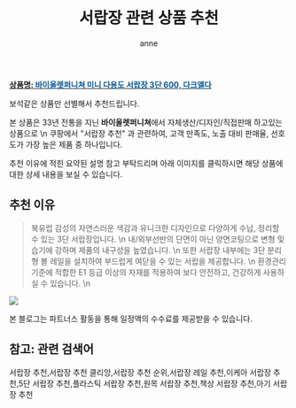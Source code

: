﻿---
layout: post
title:  "서랍장 관련 상품 추천"
author: anne
categories: [ 가구/인테리어 ]
tags: [서랍장 추천,서랍장 추천 클리앙,서랍장 추천 순위,서랍장 레일 추천,이케아 서랍장 추천,5단 서랍장 추천,플라스틱 서랍장 추천,원목 서랍장 추천,책상 서랍장 추천,아기 서랍장 추천]
image: https://static.coupangcdn.com/image/vendor_inventory/3ea6/7a58bd90353089168dfe7e2c8c93032e3c8ab2511f406ac6bb28dbbf7fa5.jpg 
description: "쿠팡에서 서랍장 추천 관련 상품으로 가장 고객 선호도가 높은 제품 중 하나입니다."
---

<a href="https://link.coupang.com/re/AFFSDP?lptag=AF5184500&pageKey=2082313769&itemId=3537237542&vendorItemId=71523234596&traceid=V0-153-d6e5d73ed971e363"><b>상품명: <font color='#01579B'>바이올렛퍼니쳐 미니 다용도 서랍장 3단 600, 다크엘다</font></b></a>

보석같은 상품만 선별해서 추천드립니다.

본 상품은 33년 전통을 지닌 **바이올렛퍼니쳐**에서 자체생산/디자인/직접판매 하고있는 상품으로 \n
쿠팡에서 "서랍장 추천" 과 관련하여, 고객 만족도, 노출 대비 판매율, 선호도가 가장 높은 제품 중 하나입니다.

추천 이유에 적힌 요약된 설명 참고 부탁드리며 아래 이미지를 클릭하시면 해당 상품에 대한 상세 내용을 보실 수 있습니다.

## 추천 이유 
> 북유럽 감성의 자연스러운 색감과 유니크한 디자인으로 다양하게 수납, 정리할 수 있는 3단 서랍장입니다. \n
> 내/외부선반의 단면이 아닌 양면코팅으로 변형 및 습기에 강하며 제품의 내구성을 높였습니다. \n
> 또한 서랍장 내부에는 3단 분리형 볼 레일을 설치하여 부드럽게 여닫을 수 있는 서랍을 제공합니다. \n
> 환경관리 기준에 적합한 E1 등급 이상의 자재를 적용하여 보다 안전하고, 건강하게 사용하실 수 있습니다. \n

<a href="https://link.coupang.com/re/AFFSDP?lptag=AF5184500&pageKey=2082313769&itemId=3537237542&vendorItemId=71523234596&traceid=V0-153-d6e5d73ed971e363"><img src="https://thumbnail9.coupangcdn.com/thumbnails/remote/q89/image/vendor_inventory/ef1f/d525f078d13b7da0e891b55b8c569f5d76837040c69e8d31783dec307c56.jpg"></a> 

본 블로그는 파트너스 활동을 통해 일정액의 수수료를 제공받을 수 있습니다.

## 참고: 관련 검색어    
서랍장 추천,서랍장 추천 클리앙,서랍장 추천 순위,서랍장 레일 추천,이케아 서랍장 추천,5단 서랍장 추천,플라스틱 서랍장 추천,원목 서랍장 추천,책상 서랍장 추천,아기 서랍장 추천